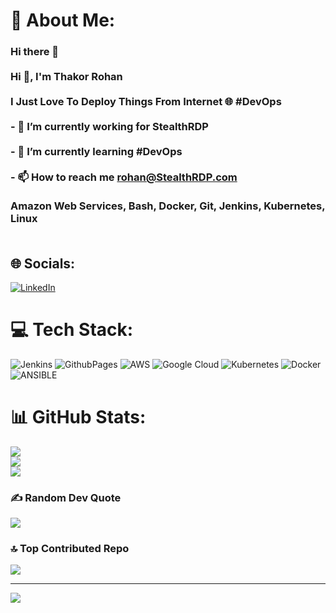 # 💫 About Me:
### Hi there 👋<br><br>Hi 👋, I'm Thakor Rohan<br><br>I Just Love To Deploy Things From Internet 🌐 #DevOps<br><br>- 🔭 I’m currently working for StealthRDP<br><br>- 🌱 I’m currently learning #DevOps<br><br>- 📫 How to reach me rohan@StealthRDP.com<br><br>Amazon Web Services, Bash, Docker, Git, Jenkins, Kubernetes, Linux<br><br>


## 🌐 Socials:
[![LinkedIn](https://img.shields.io/badge/LinkedIn-%230077B5.svg?logo=linkedin&logoColor=white)](https://linkedin.com/in/thakor-rohan-7021b62a3) 

# 💻 Tech Stack:
![Jenkins](https://img.shields.io/badge/jenkins-%232C5263.svg?style=for-the-badge&logo=jenkins&logoColor=white) ![GithubPages](https://img.shields.io/badge/github%20pages-121013?style=for-the-badge&logo=github&logoColor=white) ![AWS](https://img.shields.io/badge/AWS-%23FF9900.svg?style=for-the-badge&logo=amazon-aws&logoColor=white) ![Google Cloud](https://img.shields.io/badge/GoogleCloud-%234285F4.svg?style=for-the-badge&logo=google-cloud&logoColor=white) ![Kubernetes](https://img.shields.io/badge/kubernetes-%23326ce5.svg?style=for-the-badge&logo=kubernetes&logoColor=white) ![Docker](https://img.shields.io/badge/docker-%230db7ed.svg?style=for-the-badge&logo=docker&logoColor=white) ![ANSIBLE](https://img.shields.io/badge/ansible-%231A1918.svg?style=for-the-badge&logo=ansible&logoColor=white)
# 📊 GitHub Stats:
![](https://github-readme-stats.vercel.app/api?username=ThakorRohan&theme=blue-green&hide_border=false&include_all_commits=true&count_private=true)<br/>
![](https://github-readme-streak-stats.herokuapp.com/?user=ThakorRohan&theme=blue-green&hide_border=false)<br/>
![](https://github-readme-stats.vercel.app/api/top-langs/?username=ThakorRohan&theme=blue-green&hide_border=false&include_all_commits=true&count_private=true&layout=compact)

### ✍️ Random Dev Quote
![](https://quotes-github-readme.vercel.app/api?type=horizontal&theme=radical)

### 🔝 Top Contributed Repo
![](https://github-contributor-stats.vercel.app/api?username=ThakorRohan&limit=5&theme=dark&combine_all_yearly_contributions=true)

---
[![](https://visitcount.itsvg.in/api?id=ThakorRohan&icon=0&color=0)](https://visitcount.itsvg.in)

<!-- Proudly created with GPRM ( https://gprm.itsvg.in ) -->
